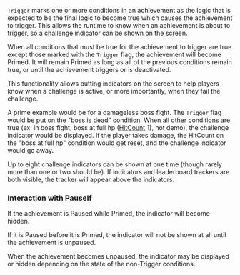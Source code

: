 `Trigger` marks one or more conditions in an achievement as the logic that is expected to be the final logic to become true which causes the achievement to trigger. This allows the runtime to know when an achievement is about to trigger, so a challenge indicator can be shown on the screen.

When all conditions that must be true for the achievement to trigger are true except those marked with the `Trigger` flag, the achievement will become Primed. It will remain Primed as long as all of the previous conditions remain true, or until the achievement triggers or is deactivated.

This functionality allows putting indicators on the screen to help players know when a challenge is active, or more importantly, when they fail the challenge. 

A prime example would be for a damageless boss fight. The `Trigger` flag would be put on the "boss is dead" condition. When all other conditions are true (ex: in boss fight, boss at full hp ([HitCount](Hit-Counts) 1), not demo), the challenge indicator would be displayed. If the player takes damage, the HitCount on the "boss at full hp" condition would get reset, and the challenge indicator would go away.

Up to eight challenge indicators can be shown at one time (though rarely more than one or two should be). If indicators and leaderboard trackers are both visible, the tracker will appear above the indicators.

### Interaction with PauseIf

If the achievement is Paused while Primed, the indicator will become hidden.

If it is Paused before it is Primed, the indicator will not be shown at all until the achievement is unpaused.

When the achievement becomes unpaused, the indicator may be displayed or hidden depending on the state of the non-Trigger conditions.